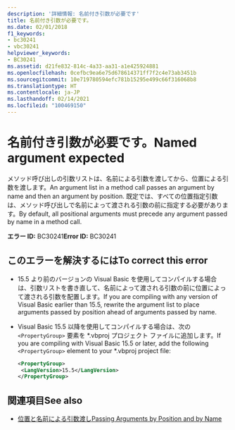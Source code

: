 ```yaml
---
description: '詳細情報: 名前付き引数が必要です'
title: 名前付き引数が必要です。
ms.date: 02/01/2018
f1_keywords:
- bc30241
- vbc30241
helpviewer_keywords:
- BC30241
ms.assetid: d21fe832-814c-4a33-aa31-a1e425924881
ms.openlocfilehash: 0cefbc9ea6e75d678614371ff7f2c4e73ab3451b
ms.sourcegitcommit: 10e719780594efc781b15295e499c66f316068b8
ms.translationtype: HT
ms.contentlocale: ja-JP
ms.lasthandoff: 02/14/2021
ms.locfileid: "100469150"
---
```

# <a name="named-argument-expected"></a><span data-ttu-id="ef5a8-103">名前付き引数が必要です。</span><span class="sxs-lookup"><span data-stu-id="ef5a8-103">Named argument expected</span></span>

<span data-ttu-id="ef5a8-104">メソッド呼び出しの引数リストは、名前による引数を渡してから、位置による引数を渡します。</span><span class="sxs-lookup"><span data-stu-id="ef5a8-104">An argument list in a method call passes an argument by name and then an argument by position.</span></span> <span data-ttu-id="ef5a8-105">既定では、すべての位置指定引数は、メソッド呼び出しで名前によって渡される引数の前に指定する必要があります。</span><span class="sxs-lookup"><span data-stu-id="ef5a8-105">By default, all positional arguments must precede any argument passed by name in a method call.</span></span>

<span data-ttu-id="ef5a8-106">**エラー ID:** BC30241</span><span class="sxs-lookup"><span data-stu-id="ef5a8-106">**Error ID:** BC30241</span></span>

## <a name="to-correct-this-error"></a><span data-ttu-id="ef5a8-107">このエラーを解決するには</span><span class="sxs-lookup"><span data-stu-id="ef5a8-107">To correct this error</span></span>

- <span data-ttu-id="ef5a8-108">15.5 より前のバージョンの Visual Basic を使用してコンパイルする場合は、引数リストを書き直して、名前によって渡される引数の前に位置によって渡される引数を配置します。</span><span class="sxs-lookup"><span data-stu-id="ef5a8-108">If you are compiling with any version of Visual Basic earlier than 15.5, rewrite the argument list to place arguments passed by position ahead of arguments passed by name.</span></span>

- <span data-ttu-id="ef5a8-109">Visual Basic 15.5 以降を使用してコンパイルする場合は、次の `<PropertyGroup>` 要素を \*.vbproj プロジェクト ファイルに追加します。</span><span class="sxs-lookup"><span data-stu-id="ef5a8-109">If you are compiling with Visual Basic 15.5 or later, add the following `<PropertyGroup>` element to your \*.vbproj project file:</span></span>

   ```xml
   <PropertyGroup>
    <LangVersion>15.5</LangVersion>
   </PropertyGroup>
   ```

## <a name="see-also"></a><span data-ttu-id="ef5a8-110">関連項目</span><span class="sxs-lookup"><span data-stu-id="ef5a8-110">See also</span></span>

- [<span data-ttu-id="ef5a8-111">位置と名前による引数渡し</span><span class="sxs-lookup"><span data-stu-id="ef5a8-111">Passing Arguments by Position and by Name</span></span>](../programming-guide/language-features/procedures/passing-arguments-by-position-and-by-name.md)
